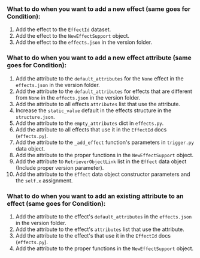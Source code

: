### What to do when you want to add a new effect (same goes for Condition):

1. Add the effect to the `EffectId` dataset.
2. Add the effect to the `NewEffectSupport` object.
3. Add the effect to the `effects.json` in the version folder.

### What to do when you want to add a new effect attribute (same goes for Condition):

1. Add the attribute to the `default_attributes` for the `None` effect in the `effects.json` in the version folder.
2. Add the attribute to the `default_attributes` for effects that are different from `None` in the `effects.json` in the version folder.
3. Add the attribute to all effects `attributes` list that use the attribute. 
4. Increase the `static_value` default in the effects structure in the `structure.json`.
5. Add the attribute to the `empty_attributes` dict in `effects.py`.
6. Add the attribute to all effects that use it in the `EffectId` docs (`effects.py`).
7. Add the attribute to the `_add_effect` function's parameters in `trigger.py` data object.
8. Add the attribute to the proper functions in the `NewEffectSupport` object.
9. Add the attribute to `RetrieverObjectLink` list in the `Effect` data object (Include proper version parameter).
10. Add the attribute to the `Effect` data object constructor parameters and the `self.x` assignment.

### What to do when you want to add an existing attribute to an effect (same goes for Condition):

1. Add the attribute to the effect's `default_attributes` in the `effects.json` in the version folder.
2. Add the attribute to the effect's `attributes` list that use the attribute.
3. Add the attribute to the effect's that use it in the `EffectId` docs (`effects.py`).
4. Add the attribute to the proper functions in the `NewEffectSupport` object.
